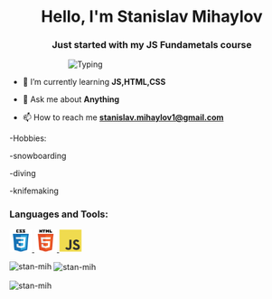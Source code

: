 <h1 align="center">Hello, I'm Stanislav Mihaylov</h1>
<h3 align="center">Just started with my JS Fundametals course</h3>
<img align="right" alt="Typing" width="400" src="http://www.reactiongifs.com/r/ktpng.gif">

<p align="left"> <a href="https://twitter.com/" target="blank"><img src="https://img.shields.io/twitter/follow/?logo=twitter&style=for-the-badge" alt="" /></a> </p>

- 🌱 I’m currently learning **JS,HTML,CSS**

- 💬 Ask me about **Anything**

- 📫 How to reach me **stanislav.mihaylov1@gmail.com**

<p align="left"> -Hobbies: </p>
<p align="left"> -snowboarding </p>
<p align="left"> -diving </p>
<p align="left"> -knifemaking </p>

<h3 align="left">Languages and Tools:</h3>
<p align="left"> <a href="https://www.w3schools.com/css/" target="_blank" rel="noreferrer"> <img src="https://raw.githubusercontent.com/devicons/devicon/master/icons/css3/css3-original-wordmark.svg" alt="css3" width="40" height="40"/> </a> <a href="https://www.w3.org/html/" target="_blank" rel="noreferrer"> <img src="https://raw.githubusercontent.com/devicons/devicon/master/icons/html5/html5-original-wordmark.svg" alt="html5" width="40" height="40"/> </a> <a href="https://developer.mozilla.org/en-US/docs/Web/JavaScript" target="_blank" rel="noreferrer"> <img src="https://raw.githubusercontent.com/devicons/devicon/master/icons/javascript/javascript-original.svg" alt="javascript" width="40" height="40"/> </a> </p>

<p><img align="left" src="https://github-readme-stats.vercel.app/api/top-langs?username=stan-mih&show_icons=true&locale=en&layout=compact" alt="stan-mih" /></p>

<p>&nbsp;<img align="center" src="https://github-readme-stats.vercel.app/api?username=stan-mih&show_icons=true&locale=en" alt="stan-mih" /></p>

<p><img align="center" src="https://github-readme-streak-stats.herokuapp.com/?user=stan-mih&" alt="stan-mih" /></p>
